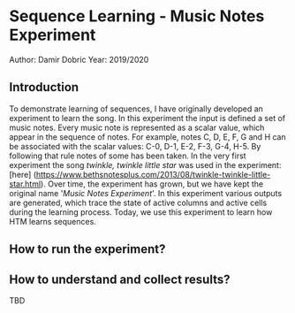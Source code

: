 # Sequence Learning - Music Notes Experiment
Author: Damir Dobric
Year: 2019/2020

## Introduction
To demonstrate learning of sequences, I have originally developed an experiment to learn the song. In this experiment the input is defined a set of music notes.
Every music note is represented as a scalar value, which appear in the sequence of notes. For example, notes C, D, E, F, G and H can be associated with the scalar values: C-0, D-1, E-2, F-3, G-4, H-5. By following that rule notes of some has been taken. In the very first experiment the song *twinkle, twinkle little star* was used in the experiment: [here] (https://www.bethsnotesplus.com/2013/08/twinkle-twinkle-little-star.html).
Over time, the experiment has grown, but we have kept the original name '*Music Notes Experiment*'. In this experiment various outputs are generated, which trace the state of active columns and active cells during the learning process. Today, we use this experiment to learn how HTM learns sequences.

## How to run the experiment?

## How to understand and collect results?

TBD

